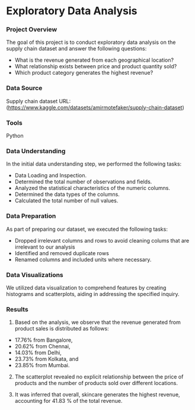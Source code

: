 # Exploratory Data Analysis

### Project Overview 
The goal of this project is to conduct exploratory data analysis on the supply chain dataset and answer the following questions:

- What is the revenue generated from each geographical location?
- What relationship exists between price and product quantity sold?
- Which product category generates the highest revenue?


### Data Source
Supply chain dataset URL:(https://www.kaggle.com/datasets/amirmotefaker/supply-chain-dataset)

### Tools
Python

### Data Understanding
In the initial data understanding step, we performed the following tasks:
- Data Loading and Inspection.
- Determined the total number of observations and fields.
- Analyzed the statistical characteristics of the numeric columns.
- Determined the data types of the columns.
- Calculated the total number of  null values.

 ### Data Preparation
 As part of preparing our dataset, we executed the following tasks:
 - Dropped irrelevant columns and rows to avoid cleaning colums that are irrelevant to our analysis
 - Identified and removed duplicate rows
 - Renamed columns and included units  where necessary.

### Data Visualizations
We utilized data visualization to comprehend features by creating histograms and scatterplots, aiding in addressing the specified inquiry.

### Results
1. Based on the analysis, we observe that the revenue generated from product sales is distributed as follows:
- 17.76% from Bangalore,
- 20.62% from Chennai,    
- 14.03% from Delhi,         
- 23.73% from Kolkata, and   
- 23.85% from Mumbai.     

2. The scatterplot revealed no explicit relationship between the price of products and the number of products sold over different locations.
   
3. It was inferred that overall, skincare generates the highest revenue, accounting for 41.83 % of the total revenue.

